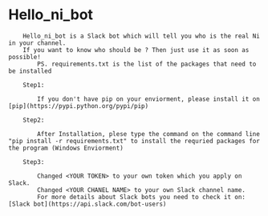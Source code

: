 # Hello_ni_bot

		
		Hello_ni_bot is a Slack bot which will tell you who is the real Ni in your channel. 
		If you want to know who should be ? Then just use it as soon as possible!
			PS. requirements.txt is the list of the packages that need to be installed
	
		Step1:
	
			If you don't have pip on your enviorment, please install it on [pip](https://pypi.python.org/pypi/pip)
	
		Step2:	
		
			After Installation, plese type the command on the command line "pip install -r requirements.txt" to install the requried packages for the program (Windows Enviorment)
			
		Step3:
		
			Changed <YOUR TOKEN> to your own token which you apply on Slack.
			Changed <YOUR CHANEL NAME> to your own Slack channel name.
			For more details about Slack bots you need to check it on: [Slack bot](https://api.slack.com/bot-users)
